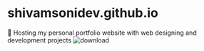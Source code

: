 # shivamsonidev.github.io
🚀 Hosting my personal portfolio website with web designing and development projects
![download](https://user-images.githubusercontent.com/17380132/190593609-4a330592-b4a0-42a7-baff-e8a4682abd1a.png)
